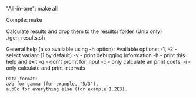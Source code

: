 "All-in-one":
	make all

Compile:
	make

Calculate results and drop them to the results/ folder (Unix only)
	./gen_results.sh

General help (also available using -h option):
	Available options:
	-1, -2 - select variant (1 by default)
	-v - print debugging information
	-h - print this help and exit
	-q - don't promt for input
	-c - only calculate an print coefs.
	-i - only calculate and print intervals

	Data format:
	a/b for gamma (for example, "5/3"),
	a.bEc for everything else (for example 1.2E3).
